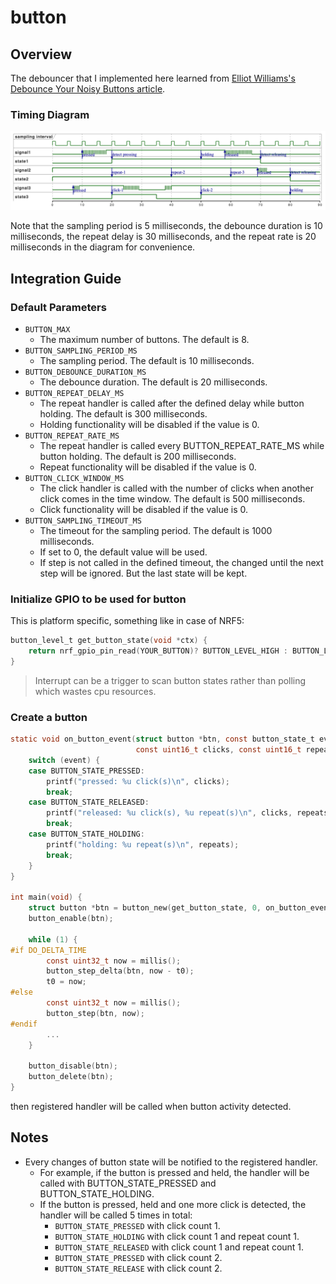 # button

## Overview
The debouncer that I implemented here learned from [Elliot Williams's Debounce Your Noisy Buttons article](https://hackaday.com/2015/12/10/embed-with-elliot-debounce-your-noisy-buttons-part-ii/).

### Timing Diagram
![timing diagram](timing_diagram.png)

Note that the sampling period is 5 milliseconds, the debounce duration is 10 milliseconds, the repeat delay is 30 milliseconds, and the repeat rate is 20 milliseconds in the diagram for convenience.

## Integration Guide
### Default Parameters
* `BUTTON_MAX`
  - The maximum number of buttons. The default is 8.
* `BUTTON_SAMPLING_PERIOD_MS`
  - The sampling period. The default is 10 milliseconds.
* `BUTTON_DEBOUNCE_DURATION_MS`
  - The debounce duration. The default is 20 milliseconds.
* `BUTTON_REPEAT_DELAY_MS`
  - The repeat handler is called after the defined delay while button holding. The default is 300 milliseconds.
  - Holding functionality will be disabled if the value is 0.
* `BUTTON_REPEAT_RATE_MS`
  - The repeat handler is called every BUTTON_REPEAT_RATE_MS while button holding. The default is 200 milliseconds.
  - Repeat functionality will be disabled if the value is 0.
* `BUTTON_CLICK_WINDOW_MS`
  - The click handler is called with the number of clicks when another click comes in the time window. The default is 500 milliseconds.
  - Click functionality will be disabled if the value is 0.
* `BUTTON_SAMPLING_TIMEOUT_MS`
  - The timeout for the sampling period. The default is 1000 milliseconds.
  - If set to 0, the default value will be used.
  - If step is not called in the defined timeout, the changed until the next step will be ignored. But the last state will be kept.
 
### Initialize GPIO to be used for button
This is platform specific, something like in case of NRF5:

```c
button_level_t get_button_state(void *ctx) {
	return nrf_gpio_pin_read(YOUR_BUTTON)? BUTTON_LEVEL_HIGH : BUTTON_LEVEL_LOW;
}
```

> Interrupt can be a trigger to scan button states rather than polling which wastes cpu resources.

### Create a button

```c
static void on_button_event(struct button *btn, const button_state_t event,
                            const uint16_t clicks, const uint16_t repeats, void *ctx) {
    switch (event) {
    case BUTTON_STATE_PRESSED:
        printf("pressed: %u click(s)\n", clicks);
        break;
    case BUTTON_STATE_RELEASED:
        printf("released: %u click(s), %u repeat(s)\n", clicks, repeats);
        break;
    case BUTTON_STATE_HOLDING:
        printf("holding: %u repeat(s)\n", repeats);
        break;
    }
}

int main(void) {
    struct button *btn = button_new(get_button_state, 0, on_button_event, 0);
    button_enable(btn);

    while (1) {
#if DO_DELTA_TIME
        const uint32_t now = millis();
        button_step_delta(btn, now - t0);
        t0 = now;
#else
        const uint32_t now = millis();
        button_step(btn, now);
#endif
        ...
    }

    button_disable(btn);
    button_delete(btn);
}
```

then registered handler will be called when button activity detected.

## Notes
- Every changes of button state will be notified to the registered handler.
  - For example, if the button is pressed and held, the handler will be called with BUTTON_STATE_PRESSED and BUTTON_STATE_HOLDING.
  - If the button is pressed, held and one more click is detected, the handler will be called 5 times in total:
    - `BUTTON_STATE_PRESSED` with click count 1.
    - `BUTTON_STATE_HOLDING` with click count 1 and repeat count 1.
    - `BUTTON_STATE_RELEASED` with click count 1 and repeat count 1.
    - `BUTTON_STATE_PRESSED` with click count 2.
    - `BUTTON_STATE_RELEASE` with click count 2.
